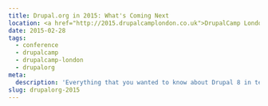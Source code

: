 ```yaml
---
title: Drupal.org in 2015: What's Coming Next
location: <a href="http://2015.drupalcamplondon.co.uk">DrupalCamp London 2015</a>
date: 2015-02-28
tags:
  - conference
  - drupalcamp
  - drupalcamp-london
  - drupalorg
meta:
  description: 'Everything that you wanted to know about Drupal 8 in ten minutes, but were afraid to ask!'
slug: drupalorg-2015
---
```

